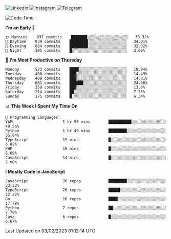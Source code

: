 [![Linkedin](https://img.shields.io/badge/-Archie-blue?style=flat-square&labelColor=gray&logo=Linkedin&logoColor=white&link=https://www.linkedin.com/in/archisdi)](https://www.linkedin.com/in/archisdi)
[![Instagram](https://img.shields.io/badge/-@archisdi-orange?style=flat-square&labelColor=gray&logo=Instagram&logoColor=white&link=https://www.instagram.com/archisdi)](https://www.instagram.com/archisdi)
[![Telegram](https://img.shields.io/badge/-aai-informational?style=flat-square&labelColor=gray&logo=telegram&logoColor=white&link=https://t.me/archisdi)](https://t.me/archisdi)

<!--START_SECTION:waka-->
![Code Time](http://img.shields.io/badge/Code%20Time-1%2C996%20hrs%2046%20mins-blue)

**I'm an Early 🐤** 

```text
🌞 Morning    837 commits    ███████░░░░░░░░░░░░░░░░░░   30.32% 
🌆 Daytime    939 commits    ████████░░░░░░░░░░░░░░░░░   34.01% 
🌃 Evening    884 commits    ████████░░░░░░░░░░░░░░░░░   32.02% 
🌙 Night      101 commits    █░░░░░░░░░░░░░░░░░░░░░░░░   3.66%

```
📅 **I'm Most Productive on Thursday** 

```text
Monday       523 commits    ████░░░░░░░░░░░░░░░░░░░░░   18.94% 
Tuesday      400 commits    ███░░░░░░░░░░░░░░░░░░░░░░   14.49% 
Wednesday    409 commits    ███░░░░░░░░░░░░░░░░░░░░░░   14.81% 
Thursday     681 commits    ██████░░░░░░░░░░░░░░░░░░░   24.66% 
Friday       359 commits    ███░░░░░░░░░░░░░░░░░░░░░░   13.0% 
Saturday     214 commits    ██░░░░░░░░░░░░░░░░░░░░░░░   7.75% 
Sunday       175 commits    █░░░░░░░░░░░░░░░░░░░░░░░░   6.34%

```


📊 **This Week I Spent My Time On** 

```text
💬 Programming Languages: 
YAML                     1 hr 56 mins        ██████████░░░░░░░░░░░░░░░   40.56% 
Python                   1 hr 40 mins        ████████░░░░░░░░░░░░░░░░░   35.04% 
TypeScript               19 mins             █░░░░░░░░░░░░░░░░░░░░░░░░   6.82% 
PHP                      19 mins             █░░░░░░░░░░░░░░░░░░░░░░░░   6.69% 
JavaScript               14 mins             █░░░░░░░░░░░░░░░░░░░░░░░░   5.08%

```

**I Mostly Code in JavaScript** 

```text
JavaScript               30 repos            ████████░░░░░░░░░░░░░░░░░   33.33% 
TypeScript               20 repos            █████░░░░░░░░░░░░░░░░░░░░   22.22% 
Go                       16 repos            ████░░░░░░░░░░░░░░░░░░░░░   17.78% 
Python                   7 repos             ██░░░░░░░░░░░░░░░░░░░░░░░   7.78% 
Java                     6 repos             █░░░░░░░░░░░░░░░░░░░░░░░░   6.67%

```



 Last Updated on 03/02/2023 01:12:14 UTC
<!--END_SECTION:waka-->